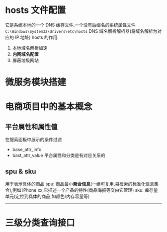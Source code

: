 # hosts 文件配置
它是系统本地的一个 DNS 缓存文件,一个没有后缀名的系统属性文件 `C:\Windows\System32\drivers\etc\hosts`
DNS 域名解析解析器(将域名解析为对应的 IP 地址)
hosts 的作用:
1. 本地域名解析加速
2. **内网域名配置**
3. 屏蔽垃圾网站

# 微服务模块搭建

# 电商项目中的基本概念
## 平台属性和属性值
在搜索面板中展示的条件过滤 
- base_attr_info
- bast_attr_value
平台属性和分类是有对应关系的

## spu & sku
用于表示具体的商品
spu: 商品最小**聚合信息**(一组可复用,易检索的标准化信息集合),例如 iPhone xx,它描述一个产品的特性(商品海报等交由它管理)
sku: 库存量单元(定位到具体的商品,如颜色/内存容量等)

---
# 三级分类查询接口
